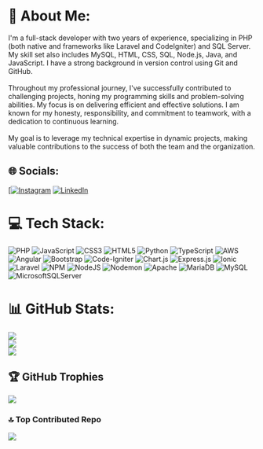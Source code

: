 # 💫 About Me:
I'm a full-stack developer with two years of experience, specializing in PHP (both native and frameworks like Laravel and CodeIgniter) and SQL Server. My skill set also includes MySQL, HTML, CSS, SQL, Node.js, Java, and JavaScript. I have a strong background in version control using Git and GitHub.<br><br>Throughout my professional journey, I've successfully contributed to challenging projects, honing my programming skills and problem-solving abilities. My focus is on delivering efficient and effective solutions. I am known for my honesty, responsibility, and commitment to teamwork, with a dedication to continuous learning.<br><br>My goal is to leverage my technical expertise in dynamic projects, making valuable contributions to the success of both the team and the organization.


## 🌐 Socials:
[[![Instagram](https://img.shields.io/badge/Instagram-%23E4405F.svg?logo=Instagram&logoColor=white)](https://instagram.com/@aarenas06) [![LinkedIn](https://img.shields.io/badge/LinkedIn-%230077B5.svg?logo=linkedin&logoColor=white)](https://linkedin.com/in/diego-arenas06) 

# 💻 Tech Stack:
![PHP](https://img.shields.io/badge/php-%23777BB4.svg?style=flat&logo=php&logoColor=white) ![JavaScript](https://img.shields.io/badge/javascript-%23323330.svg?style=flat&logo=javascript&logoColor=%23F7DF1E) ![CSS3](https://img.shields.io/badge/css3-%231572B6.svg?style=flat&logo=css3&logoColor=white) ![HTML5](https://img.shields.io/badge/html5-%23E34F26.svg?style=flat&logo=html5&logoColor=white) ![Python](https://img.shields.io/badge/python-3670A0?style=flat&logo=python&logoColor=ffdd54) ![TypeScript](https://img.shields.io/badge/typescript-%23007ACC.svg?style=flat&logo=typescript&logoColor=white) ![AWS](https://img.shields.io/badge/AWS-%23FF9900.svg?style=flat&logo=amazon-aws&logoColor=white) ![Angular](https://img.shields.io/badge/angular-%23DD0031.svg?style=flat&logo=angular&logoColor=white) ![Bootstrap](https://img.shields.io/badge/bootstrap-%238511FA.svg?style=flat&logo=bootstrap&logoColor=white) ![Code-Igniter](https://img.shields.io/badge/CodeIgniter-%23EF4223.svg?style=flat&logo=codeIgniter&logoColor=white) ![Chart.js](https://img.shields.io/badge/chart.js-F5788D.svg?style=flat&logo=chart.js&logoColor=white) ![Express.js](https://img.shields.io/badge/express.js-%23404d59.svg?style=flat&logo=express&logoColor=%2361DAFB) ![Ionic](https://img.shields.io/badge/Ionic-%233880FF.svg?style=flat&logo=Ionic&logoColor=white) ![Laravel](https://img.shields.io/badge/laravel-%23FF2D20.svg?style=flat&logo=laravel&logoColor=white) ![NPM](https://img.shields.io/badge/NPM-%23CB3837.svg?style=flat&logo=npm&logoColor=white) ![NodeJS](https://img.shields.io/badge/node.js-6DA55F?style=flat&logo=node.js&logoColor=white) ![Nodemon](https://img.shields.io/badge/NODEMON-%23323330.svg?style=flat&logo=nodemon&logoColor=%BBDEAD) ![Apache](https://img.shields.io/badge/apache-%23D42029.svg?style=flat&logo=apache&logoColor=white) ![MariaDB](https://img.shields.io/badge/MariaDB-003545?style=flat&logo=mariadb&logoColor=white) ![MySQL](https://img.shields.io/badge/mysql-%2300000f.svg?style=flat&logo=mysql&logoColor=white) ![MicrosoftSQLServer](https://img.shields.io/badge/Microsoft%20SQL%20Server-CC2927?style=flat&logo=microsoft%20sql%20server&logoColor=white)
# 📊 GitHub Stats:
![](https://github-readme-stats.vercel.app/api?username=aarenas06&theme=dark&hide_border=false&include_all_commits=true&count_private=false)<br/>
![](https://github-readme-streak-stats.herokuapp.com/?user=aarenas06&theme=dark&hide_border=false)<br/>
![](https://github-readme-stats.vercel.app/api/top-langs/?username=aarenas06&theme=dark&hide_border=false&include_all_commits=true&count_private=false&layout=compact)

## 🏆 GitHub Trophies
![](https://github-profile-trophy.vercel.app/?username=aarenas06&theme=buddhism&no-frame=false&no-bg=true&margin-w=4)

### 🔝 Top Contributed Repo
![](https://github-contributor-stats.vercel.app/api?username=aarenas06&limit=5&theme=monokai&combine_all_yearly_contributions=true)

<!-- Proudly created with GPRM ( https://gprm.itsvg.in ) -->
